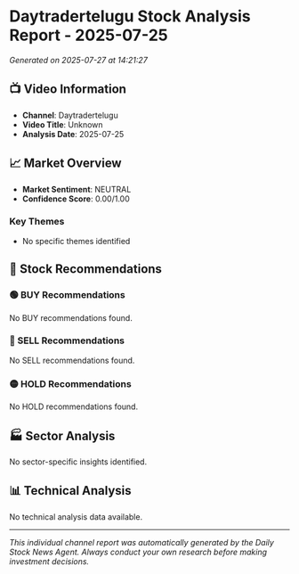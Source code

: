 # Daytradertelugu Stock Analysis Report - 2025-07-25

*Generated on 2025-07-27 at 14:21:27*

## 📺 Video Information
- **Channel**: Daytradertelugu
- **Video Title**: Unknown
- **Analysis Date**: 2025-07-25

## 📈 Market Overview
- **Market Sentiment**: NEUTRAL
- **Confidence Score**: 0.00/1.00

### Key Themes
- No specific themes identified

## 🎯 Stock Recommendations

### 🟢 BUY Recommendations

No BUY recommendations found.

### 🔴 SELL Recommendations

No SELL recommendations found.

### 🟡 HOLD Recommendations

No HOLD recommendations found.

## 🏭 Sector Analysis

No sector-specific insights identified.

## 📊 Technical Analysis

No technical analysis data available.


---
*This individual channel report was automatically generated by the Daily Stock News Agent. Always conduct your own research before making investment decisions.*
